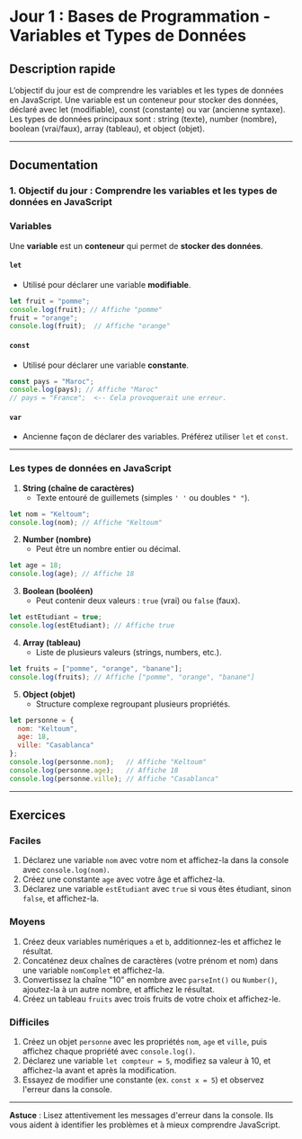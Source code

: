 # Jour 1 : Bases de Programmation - Variables et Types de Données

## Description rapide
L’objectif du jour est de comprendre les variables et les types de données en JavaScript. Une variable est un conteneur pour stocker des données,
déclaré avec let (modifiable), const (constante) ou var (ancienne syntaxe). Les types de données principaux sont : 
string (texte), number (nombre), boolean (vrai/faux), array (tableau), et object (objet).

---

## Documentation

### 1. **Objectif du jour : Comprendre les variables et les types de données en JavaScript**

### **Variables**
Une **variable** est un **conteneur** qui permet de **stocker des données**.

#### `let`
- Utilisé pour déclarer une variable **modifiable**.

```javascript
let fruit = "pomme";
console.log(fruit); // Affiche "pomme"
fruit = "orange";
console.log(fruit);  // Affiche "orange"
```

#### `const`
- Utilisé pour déclarer une variable **constante**.

```javascript
const pays = "Maroc";
console.log(pays); // Affiche "Maroc"
// pays = "France";  <-- Cela provoquerait une erreur.
```

#### `var`
- Ancienne façon de déclarer des variables. Préférez utiliser `let` et `const`.

---

### **Les types de données en JavaScript**

1. **String (chaîne de caractères)**
   - Texte entouré de guillemets (simples `' '` ou doubles `" "`).

```javascript
let nom = "Keltoum";
console.log(nom); // Affiche "Keltoum"
```

2. **Number (nombre)**
   - Peut être un nombre entier ou décimal.

```javascript
let age = 18;
console.log(age); // Affiche 18
```

3. **Boolean (booléen)**
   - Peut contenir deux valeurs : `true` (vrai) ou `false` (faux).

```javascript
let estEtudiant = true;
console.log(estEtudiant); // Affiche true
```

4. **Array (tableau)**
   - Liste de plusieurs valeurs (strings, numbers, etc.).

```javascript
let fruits = ["pomme", "orange", "banane"];
console.log(fruits); // Affiche ["pomme", "orange", "banane"]
```

5. **Object (objet)**
   - Structure complexe regroupant plusieurs propriétés.

```javascript
let personne = {
  nom: "Keltoum",
  age: 18,
  ville: "Casablanca"
};
console.log(personne.nom);   // Affiche "Keltoum"
console.log(personne.age);   // Affiche 18
console.log(personne.ville); // Affiche "Casablanca"
```

---

## Exercices

### **Faciles**
1. Déclarez une variable `nom` avec votre nom et affichez-la dans la console avec `console.log(nom)`.
2. Créez une constante `age` avec votre âge et affichez-la.
3. Déclarez une variable `estEtudiant` avec `true` si vous êtes étudiant, sinon `false`, et affichez-la.

### **Moyens**
1. Créez deux variables numériques `a` et `b`, additionnez-les et affichez le résultat.
2. Concaténez deux chaînes de caractères (votre prénom et nom) dans une variable `nomComplet` et affichez-la.
3. Convertissez la chaîne "10" en nombre avec `parseInt()` ou `Number()`, ajoutez-la à un autre nombre, et affichez le résultat.
4. Créez un tableau `fruits` avec trois fruits de votre choix et affichez-le.

### **Difficiles**
1. Créez un objet `personne` avec les propriétés `nom`, `age` et `ville`, puis affichez chaque propriété avec `console.log()`.
2. Déclarez une variable `let compteur = 5`, modifiez sa valeur à 10, et affichez-la avant et après la modification.
3. Essayez de modifier une constante (ex. `const x = 5`) et observez l'erreur dans la console.

---

**Astuce** : Lisez attentivement les messages d'erreur dans la console. Ils vous aident à identifier les problèmes et à mieux comprendre JavaScript.
